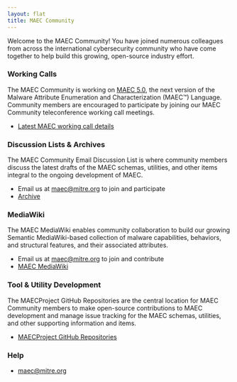 ```yaml
---
layout: flat
title: MAEC Community
---
```



Welcome to the MAEC Community! You have joined numerous colleagues from across the international cybersecurity community who have come together to help build this growing, open-source industry effort.

### Working Calls

The MAEC Community is working on [MAEC 5.0](/documentation/roadmap/), the next version of the Malware Attribute Enumeration and Characterization (MAEC™) Language. Community members are encouraged to participate by joining our MAEC Community teleconference working call meetings.

* [Latest MAEC working call details](/working-call/)

### Discussion Lists & Archives

The MAEC Community Email Discussion List is where community members discuss the latest drafts of the MAEC schemas, utilities, and other items integral to the ongoing development of MAEC.

* Email us at [maec@mitre.org](mailto:maec@mitre.org) to join and participate
* [Archive](http://making-security-measurable.1364806.n2.nabble.com/MAEC-Malware-Attribute-Enumeration-and-Characterization-f4094903.html)

### MediaWiki

The MAEC MediaWiki enables community collaboration to build our growing Semantic MediaWiki-based collection of malware capabilities, behaviors, and structural features, and their associated attributes.

* Email us at [maec@mitre.org](mailto:maec@mitre.org) to join and contribute
* [MAEC MediaWiki](https://collaborate.mitre.org/maec/index.php/Malware_Attribute_Enumeration_and_Characterization)

### Tool & Utility Development

The MAECProject GitHub Repositories are the central location for MAEC Community members to make open-source contributions to MAEC development and manage issue tracking for the MAEC schemas, utilities, and other supporting information and items.

* [MAECProject GitHub Repositories](https://github.com/MAECProject)

### Help

* [maec@mitre.org](mailto:maec@mitre.org)

